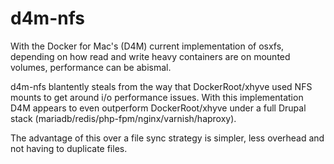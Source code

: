 # d4m-nfs

With the Docker for Mac's (D4M) current implementation of osxfs, depending on how read and write heavy containers are on mounted volumes, performance can be abismal.

d4m-nfs blantently steals from the way that DockerRoot/xhyve used NFS mounts to get around i/o performance issues. With this implementation D4M appears to even outperform DockerRoot/xhyve under a full Drupal stack (mariadb/redis/php-fpm/nginx/varnish/haproxy).

The advantage of this over a file sync strategy is simpler, less overhead and not having to duplicate files.
